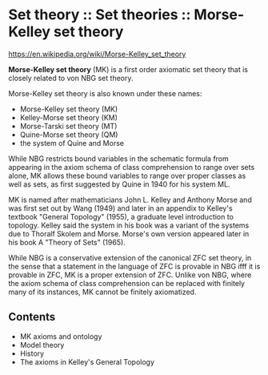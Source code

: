 # Set theory :: Set theories :: Morse-Kelley set theory

https://en.wikipedia.org/wiki/Morse-Kelley_set_theory

**Morse-Kelley set theory** (MK) is a first order axiomatic set theory that is closely related to von NBG set theory.

Morse-Kelley set theory is also known under these names:
- Morse-Kelley set theory (MK)
- Kelley-Morse set theory (KM)
- Morse-Tarski set theory (MT)
- Quine-Morse set theory (QM)
- the system of Quine and Morse

While NBG restricts bound variables in the schematic formula from appearing in the axiom schema of class comprehension to range over sets alone, MK allows these bound variables to range over proper classes as well as sets, as first suggested by Quine in 1940 for his system ML.

MK is named after mathematicians John L. Kelley and Anthony Morse and was first set out by Wang (1949) and later in an appendix to Kelley's textbook "General Topology" (1955), a graduate level introduction to topology. Kelley said the system in his book was a variant of the systems due to Thoralf Skolem and Morse. Morse's own version appeared later in his book A "Theory of Sets" (1965).

While NBG is a conservative extension of the canonical ZFC set theory, in the sense that a statement in the language of ZFC is provable in NBG ifff it is provable in ZFC, MK is a proper extension of ZFC. Unlike von NBG, where the axiom schema of class comprehension can be replaced with finitely many of its instances, MK cannot be finitely axiomatized.

## Contents

- MK axioms and ontology
- Model theory
- History
- The axioms in Kelley's General Topology
